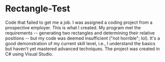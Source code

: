 # Rectangle-Test
Code that failed to get me a job.
I was assigned a coding project from a prospective employer. This is what I created. My program met the requirements -- generating two rectangles and determining their relative positions -- but my code was deemed insufficient ("not horrible"; lol). It's a good demonstration of my current skill level, i.e., I understand the basics but haven't yet mastered advanced techniques. The project was created in C# using Visual Studio.
